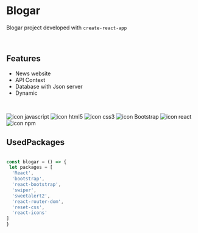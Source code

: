 
# Blogar

Blogar project developed with `create-react-app`

<br />

## Features
  - News website
  - API Context
  - Database with Json server
  - Dynamic

<br />

![icon javascript](https://img.shields.io/badge/JavaScript-323330?style=for-the-badge&logo=javascript&logoColor=F7DF1E)
![icon html5](https://img.shields.io/badge/HTML5-E34F26?style=for-the-badge&logo=html5&logoColor=white)
![icon css3](https://img.shields.io/badge/CSS3-1572B6?style=for-the-badge&logo=css3&logoColor=white)
![icon Bootstrap](https://img.shields.io/badge/Bootstrap-563D7C?style=for-the-badge&logo=bootstrap&logoColor=white)
![icon react](https://img.shields.io/badge/React-20232A?style=for-the-badge&logo=react&logoColor=61DAFB)
![icon npm](https://img.shields.io/badge/npm-CB3837?style=for-the-badge&logo=npm&logoColor=white)

## UsedPackages

```javascript

const blogar = () => {
 let packages = [
  'React',
  'bootstrap',
  'react-bootstrap',
  'swiper',
  'sweetalert2',
  'react-router-dom',
  'reset-css',
  'react-icons'
]
}
```
